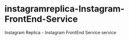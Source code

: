 # instagramreplica-Instagram-FrontEnd-Service
Instagram Replica - Instagram FrontEnd Service service
